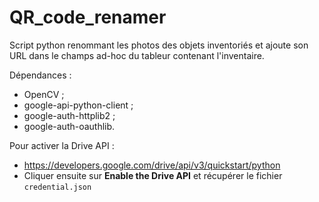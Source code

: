# QR_code_renamer

Script python renommant les photos des objets inventoriés et ajoute son URL dans le champs ad-hoc du tableur contenant l'inventaire.

Dépendances :

* OpenCV ;
* google-api-python-client ;
* google-auth-httplib2 ;
* google-auth-oauthlib.

Pour activer la Drive API :
* https://developers.google.com/drive/api/v3/quickstart/python
* Cliquer ensuite sur **Enable the Drive API** et récupérer le fichier `credential.json`
